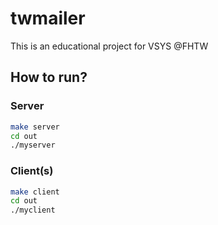 # twmailer
This is an educational project for VSYS @FHTW

## How to run?

### Server

```bash 
make server
cd out
./myserver
```


### Client(s)

```bash
make client
cd out
./myclient
```

